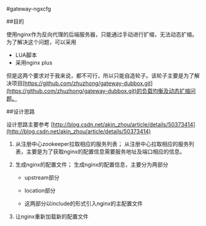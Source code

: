 #gateway-ngxcfg


##目的

使用nginx作为反向代理的后端服务器，只能通过手动进行扩缩，无法动态扩缩。为了解决这个问题，可以采用

- LUA脚本
- 采用nginx plus

但是这两个要求对于我来说，都不可行，所以只能自造轮子。该轮子主要是为了解决项目[https://github.com/zhuzhong/gateway-dubbox.git](https://github.com/zhuzhong/gateway-dubbox.git)的负载均衡及动态扩缩问题。


##设计思路

设计思路主要参考 [http://blog.csdn.net/akin_zhou/article/details/50373414](http://blog.csdn.net/akin_zhou/article/details/50373414)


1. 从注册中心zookeeper拉取相应的服务列表；
	从注册中心拉取相应的服务列表，主要是为了获取nginx的配置信息需要服务地址及端口相应的信息。
	
	
1. 生成nginx的配置文件；
   生成nginx的配置信息，主要分为两部分
	
	- upstream部分
    

	- location部分
	- 这两部分以include的形式引入nginx的主配置文件
  
2. 让nginx重新加载新的配置文件








